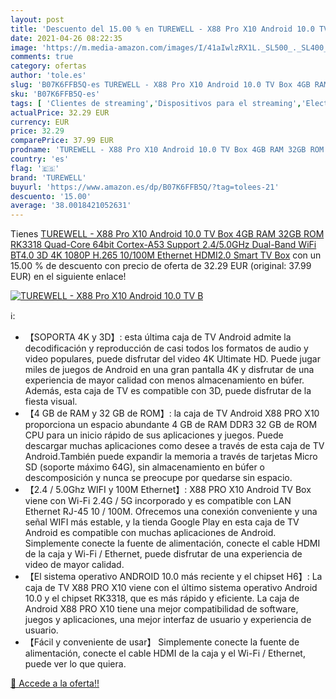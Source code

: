 ```yaml
---
layout: post
title: 'Descuento del 15.00 % en TUREWELL - X88 Pro X10 Android 10.0 TV B'
date: 2021-04-26 08:22:35
image: 'https://m.media-amazon.com/images/I/41aIwlzRX1L._SL500_._SL400_.jpg'
comments: true
category: ofertas
author: 'tole.es'
slug: 'B07K6FFB5Q-es TUREWELL - X88 Pro X10 Android 10.0 TV Box 4GB RAM 32GB...'
sku: 'B07K6FFB5Q-es'
tags: [ 'Clientes de streaming','Dispositivos para el streaming','Electrónica','Equipos de audio y Hi-Fi','smart','turewell','tv', ]
actualPrice: 32.29 EUR
currency: EUR
price: 32.29
comparePrice: 37.99 EUR
prodname: 'TUREWELL - X88 Pro X10 Android 10.0 TV Box 4GB RAM 32GB ROM RK3318 Quad-Core 64bit Cortex-A53 Support 2.4/5.0GHz Dual-Band WiFi BT4.0 3D 4K 1080P H.265 10/100M Ethernet HDMI2.0 Smart TV Box'
country: 'es'
flag: '🇪🇸'
brand: 'TUREWELL'
buyurl: 'https://www.amazon.es/dp/B07K6FFB5Q/?tag=tolees-21'
descuento: '15.00'
average: '38.0018421052631'
---
```


Tienes [TUREWELL - X88 Pro X10 Android 10.0 TV Box 4GB RAM 32GB ROM RK3318 Quad-Core 64bit Cortex-A53 Support 2.4/5.0GHz Dual-Band WiFi BT4.0 3D 4K 1080P H.265 10/100M Ethernet HDMI2.0 Smart TV Box](https://www.amazon.es/dp/B07K6FFB5Q/?tag=tolees-21) con un 15.00 % de descuento con precio de oferta de 32.29 EUR (original: 37.99 EUR) en el siguiente enlace!

[![TUREWELL - X88 Pro X10 Android 10.0 TV B](https://m.media-amazon.com/images/I/41aIwlzRX1L._SL500_._SL400_.jpg)](https://www.amazon.es/dp/B07K6FFB5Q/?tag=tolees-21)

ℹ️:

- 【SOPORTA 4K y 3D】: esta última caja de TV Android admite la decodificación y reproducción de casi todos los formatos de audio y video populares, puede disfrutar del video 4K Ultimate HD. Puede jugar miles de juegos de Android en una gran pantalla 4K y disfrutar de una experiencia de mayor calidad con menos almacenamiento en búfer. Además, esta caja de TV es compatible con 3D, puede disfrutar de la fiesta visual.
- 【4 GB de RAM y 32 GB de ROM】: la caja de TV Android X88 PRO X10 proporciona un espacio abundante 4 GB de RAM DDR3 32 GB de ROM CPU para un inicio rápido de sus aplicaciones y juegos. Puede descargar muchas aplicaciones como desee a través de esta caja de TV Android.También puede expandir la memoria a través de tarjetas Micro SD (soporte máximo 64G), sin almacenamiento en búfer o descomposición y nunca se preocupe por quedarse sin espacio.
- 【2.4 / 5.0Ghz WIFI y 100M Ethernet】: X88 PRO X10 Android TV Box viene con Wi-Fi 2.4G / 5G incorporado y es compatible con LAN Ethernet RJ-45 10 / 100M. Ofrecemos una conexión conveniente y una señal WIFI más estable, y la tienda Google Play en esta caja de TV Android es compatible con muchas aplicaciones de Android. Simplemente conecte la fuente de alimentación, conecte el cable HDMI de la caja y Wi-Fi / Ethernet, puede disfrutar de una experiencia de video de mayor calidad.
- 【El sistema operativo ANDROID 10.0 más reciente y el chipset H6】: La caja de TV X88 PRO X10 viene con el último sistema operativo Android 10.0 y el chipset RK3318, que es más rápido y eficiente. La caja de Android X88 PRO X10 tiene una mejor compatibilidad de software, juegos y aplicaciones, una mejor interfaz de usuario y experiencia de usuario.
- 【Fácil y conveniente de usar】 Simplemente conecte la fuente de alimentación, conecte el cable HDMI de la caja y el Wi-Fi / Ethernet, puede ver lo que quiera.

[🛒 Accede a la oferta!!](https://www.amazon.es/dp/B07K6FFB5Q/?tag=tolees-21)
